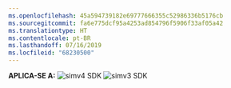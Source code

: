 ```yaml
---
ms.openlocfilehash: 45a594739182e69777666355c52986336b5176cb
ms.sourcegitcommit: fa6e775dcf95a4253ad854796f5906f33af05a42
ms.translationtype: HT
ms.contentlocale: pt-BR
ms.lasthandoff: 07/16/2019
ms.locfileid: "68230500"
---
```

<Token>**APLICA-SE A:** ![sim](../media/yes.png)v4 SDK ![sim](../media/yes.png)v3 SDK </Token>
